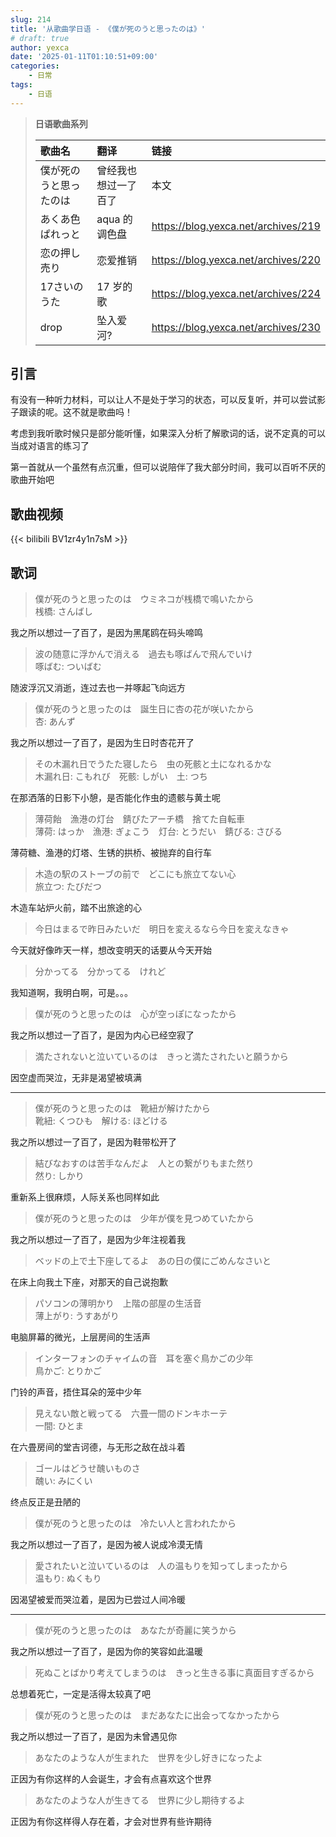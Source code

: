```yaml
---
slug: 214
title: '从歌曲学日语 - 《僕が死のうと思ったのは》'
# draft: true
author: yexca
date: '2025-01-11T01:10:51+09:00'
categories:
    - 日常
tags:
    - 日语
---
```


> **日语歌曲系列**
>
> | 歌曲名 | 翻译 | 链接 |
> |:-- | :-- | :--|
> | 僕が死のうと思ったのは | 曾经我也想过一了百了 | 本文 |
> | あくあ色ぱれっと | aqua 的调色盘 | <https://blog.yexca.net/archives/219> |
> | 恋の押し売り | 恋爱推销 | <https://blog.yexca.net/archives/220> |
> | 17さいのうた | 17 岁的歌 | <https://blog.yexca.net/archives/224> |
> | drop | 坠入爱河? | <https://blog.yexca.net/archives/230> |

## 引言

有没有一种听力材料，可以让人不是处于学习的状态，可以反复听，并可以尝试影子跟读的呢。这不就是歌曲吗！

考虑到我听歌时候只是部分能听懂，如果深入分析了解歌词的话，说不定真的可以当成对语言的练习了

第一首就从一个虽然有点沉重，但可以说陪伴了我大部分时间，我可以百听不厌的歌曲开始吧

## 歌曲视频

{{< bilibili BV1zr4y1n7sM >}}

## 歌词

> 僕が死のうと思ったのは　ウミネコが桟橋で鳴いたから  
> 桟橋: さんばし

我之所以想过一了百了，是因为黑尾鸥在码头啼鸣

> 波の随意に浮かんで消える　過去も啄ばんで飛んでいけ  
> 啄ばむ: ついばむ

随波浮沉又消逝，连过去也一并啄起飞向远方

> 僕が死のうと思ったのは　誕生日に杏の花が咲いたから  
> 杏: あんず

我之所以想过一了百了，是因为生日时杏花开了

> その木漏れ日でうたた寝したら　虫の死骸と土になれるかな  
> 木漏れ日: こもれび　死骸: しがい　土: つち

在那洒落的日影下小憩，是否能化作虫的遗骸与黄土呢

> 薄荷飴　漁港の灯台　錆びたアーチ橋　捨てた自転車  
> 薄荷: はっか　漁港: ぎょこう　灯台: とうだい　錆びる: さびる

薄荷糖、渔港的灯塔、生锈的拱桥、被抛弃的自行车

> 木造の駅のストーブの前で　どこにも旅立てない心  
> 旅立つ: たびだつ

木造车站炉火前，踏不出旅途的心

> 今日はまるで昨日みたいだ　明日を変えるなら今日を変えなきゃ

今天就好像昨天一样，想改变明天的话要从今天开始

> 分かってる　分かってる　けれど

我知道啊，我明白啊，可是。。。

> 僕が死のうと思ったのは　心が空っぽになったから

我之所以想过一了百了，是因为内心已经空寂了

> 満たされないと泣いているのは　きっと満たされたいと願うから

因空虚而哭泣，无非是渴望被填满

---

> 僕が死のうと思ったのは　靴紐が解けたから  
> 靴紐: くつひも　解ける: ほどける

我之所以想过一了百了，是因为鞋带松开了

> 結びなおすのは苦手なんだよ　人との繋がりもまた然り  
> 然り: しかり

重新系上很麻烦，人际关系也同样如此

> 僕が死のうと思ったのは　少年が僕を見つめていたから

我之所以想过一了百了，是因为少年注视着我

> ベッドの上で土下座してるよ　あの日の僕にごめんなさいと

在床上向我土下座，对那天的自己说抱歉

> パソコンの薄明かり　上階の部屋の生活音  
> 薄上がり: うすあがり

电脑屏幕的微光，上层房间的生活声

> インターフォンのチャイムの音　耳を塞ぐ鳥かごの少年  
> 鳥かご: とりかご

门铃的声音，捂住耳朵的笼中少年

> 見えない敵と戦ってる　六畳一間のドンキホーテ  
> 一間: ひとま

在六畳房间的堂吉诃德，与无形之敌在战斗着

> ゴールはどうせ醜いものさ  
> 醜い: みにくい

终点反正是丑陋的

> 僕が死のうと思ったのは　冷たい人と言われたから

我之所以想过一了百了，是因为被人说成冷漠无情

> 愛されたいと泣いているのは　人の温もりを知ってしまったから  
> 温もり: ぬくもり

因渴望被爱而哭泣着，是因为已尝过人间冷暖

---

> 僕が死のうと思ったのは　あなたが奇麗に笑うから

我之所以想过一了百了，是因为你的笑容如此温暖

> 死ぬことばかり考えてしまうのは　きっと生きる事に真面目すぎるから

总想着死亡，一定是活得太较真了吧

> 僕が死のうと思ったのは　まだあなたに出会ってなかったから

我之所以想过一了百了，是因为未曾遇见你

> あなたのような人が生まれた　世界を少し好きになったよ

正因为有你这样的人会诞生，才会有点喜欢这个世界

> あなたのような人が生きてる　世界に少し期待するよ

正因为有你这样得人存在着，才会对世界有些许期待
